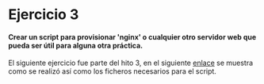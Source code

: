 # Ejercicio 3 

#### Crear un script para provisionar 'nginx' o cualquier otro servidor web que pueda ser útil para alguna otra práctica.

El siguiente ejercicio fue parte del hito 3, en el siguiente [enlace](https://jmanday.github.io/CRUT/index#orquestando-en-local) se muestra como se realizó así como los ficheros necesarios para el script.